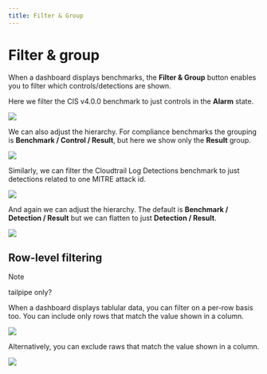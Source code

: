 ```yaml
---
title: Filter & Group
---
```



# Filter & group

When a dashboard displays benchmarks, the **Filter & Group** button enables you to filter which controls/detections are shown.

Here we filter the CIS v4.0.0 benchmark to just controls in the **Alarm** state.

![](/images/docs/run/view/filter-group-controls-1.png)

We can also adjust the hierarchy. For compliance benchmarks the grouping is **Benchmark / Control  / Result**, but here we show only the **Result** group.

![](/images/docs/run/view/filter-group-controls-2.png)

Similarly, we can filter the Cloudtrail Log Detections benchmark to just detections related to one MITRE attack id.

![](/images/docs/run/view/filter-group-detections-1.png)


And again we can adjust the hierarchy. The default is **Benchmark / Detection / Result** but we can flatten to just **Detection / Result**.

![](/images/docs/run/view/filter-group-detections-2.png)

## Row-level filtering

>[!NOTE]
> tailpipe only?

When a dashboard displays tablular data, you can filter on a per-row basis too. You can include only rows that match the value shown in a column.

![](/images/docs/run/view/row-level-filter-1.png)

Alternatively, you can exclude raws that match the value shown in a column.

![](/images/docs/run/view/row-level-filter-2.png)
